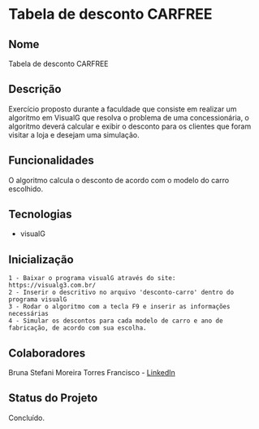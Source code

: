 # Tabela de desconto CARFREE

## Nome
Tabela de desconto CARFREE

## Descrição
Exercício proposto durante a faculdade que consiste em realizar um algoritmo em VisualG que resolva o problema de uma concessionária, o algoritmo deverá calcular e exibir o desconto para os clientes que foram visitar a loja e desejam uma simulação.

## Funcionalidades
O algoritmo calcula o desconto de acordo com o modelo do carro escolhido.

## Tecnologias
- visualG

## Inicialização
    1 - Baixar o programa visualG através do site: https://visualg3.com.br/
    2 - Inserir o descritivo no arquivo 'desconto-carro' dentro do programa visualG
    3 - Rodar o algoritmo com a tecla F9 e inserir as informações necessárias
    4 - Simular os descontos para cada modelo de carro e ano de fabricação, de acordo com sua escolha.

## Colaboradores
Bruna Stefani Moreira Torres Francisco - <a href="https://www.linkedin.com/in/bruna-moreira-torres-francisco/" target="_blank">LinkedIn</a>

## Status do Projeto
Concluído.
